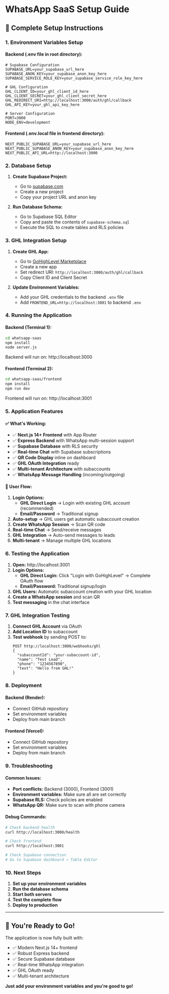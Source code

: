 # WhatsApp SaaS Setup Guide

## 🚀 **Complete Setup Instructions**

### **1. Environment Variables Setup**

#### **Backend (.env file in root directory):**
```env
# Supabase Configuration
SUPABASE_URL=your_supabase_url_here
SUPABASE_ANON_KEY=your_supabase_anon_key_here
SUPABASE_SERVICE_ROLE_KEY=your_supabase_service_role_key_here

# GHL Configuration
GHL_CLIENT_ID=your_ghl_client_id_here
GHL_CLIENT_SECRET=your_ghl_client_secret_here
GHL_REDIRECT_URI=http://localhost:3000/auth/ghl/callback
GHL_API_KEY=your_ghl_api_key_here

# Server Configuration
PORT=3000
NODE_ENV=development
```

#### **Frontend (.env.local file in frontend directory):**
```env
NEXT_PUBLIC_SUPABASE_URL=your_supabase_url_here
NEXT_PUBLIC_SUPABASE_ANON_KEY=your_supabase_anon_key_here
NEXT_PUBLIC_API_URL=http://localhost:3000
```

### **2. Database Setup**

1. **Create Supabase Project:**
   - Go to [supabase.com](https://supabase.com)
   - Create a new project
   - Copy your project URL and anon key

2. **Run Database Schema:**
   - Go to Supabase SQL Editor
   - Copy and paste the contents of `supabase-schema.sql`
   - Execute the SQL to create tables and RLS policies

### **3. GHL Integration Setup**

1. **Create GHL App:**
   - Go to [GoHighLevel Marketplace](https://marketplace.leadconnectorhq.com/)
   - Create a new app
   - Set redirect URI: `http://localhost:3000/auth/ghl/callback`
   - Copy Client ID and Client Secret

2. **Update Environment Variables:**
   - Add your GHL credentials to the backend `.env` file
   - Add `FRONTEND_URL=http://localhost:3001` to backend `.env`

### **4. Running the Application**

#### **Backend (Terminal 1):**
```bash
cd whatsapp-saas
npm install
node server.js
```
Backend will run on: http://localhost:3000

#### **Frontend (Terminal 2):**
```bash
cd whatsapp-saas/frontend
npm install
npm run dev
```
Frontend will run on: http://localhost:3001

### **5. Application Features**

#### **✅ What's Working:**
- ✅ **Next.js 14+ Frontend** with App Router
- ✅ **Express Backend** with WhatsApp multi-session support
- ✅ **Supabase Database** with RLS security
- ✅ **Real-time Chat** with Supabase subscriptions
- ✅ **QR Code Display** inline on dashboard
- ✅ **GHL OAuth Integration** ready
- ✅ **Multi-tenant Architecture** with subaccounts
- ✅ **WhatsApp Message Handling** (incoming/outgoing)

#### **🎯 User Flow:**
1. **Login Options:**
   - **GHL Direct Login** → Login with existing GHL account (recommended)
   - **Email/Password** → Traditional signup
2. **Auto-setup** → GHL users get automatic subaccount creation
3. **Create WhatsApp Session** → Scan QR code
4. **Real-time Chat** → Send/receive messages
5. **GHL Integration** → Auto-send messages to leads
6. **Multi-tenant** → Manage multiple GHL locations

### **6. Testing the Application**

1. **Open:** http://localhost:3001
2. **Login Options:**
   - **GHL Direct Login:** Click "Login with GoHighLevel" → Complete OAuth flow
   - **Email/Password:** Traditional signup/login
3. **GHL Users:** Automatic subaccount creation with your GHL location
4. **Create a WhatsApp session** and scan QR
5. **Test messaging** in the chat interface

### **7. GHL Integration Testing**

1. **Connect GHL Account** via OAuth
2. **Add Location ID** to subaccount
3. **Test webhook** by sending POST to:
   ```
   POST http://localhost:3000/webhooks/ghl
   {
     "subaccountId": "your-subaccount-id",
     "name": "Test Lead",
     "phone": "1234567890",
     "text": "Hello from GHL!"
   }
   ```

### **8. Deployment**

#### **Backend (Render):**
- Connect GitHub repository
- Set environment variables
- Deploy from main branch

#### **Frontend (Vercel):**
- Connect GitHub repository
- Set environment variables
- Deploy from main branch

### **9. Troubleshooting**

#### **Common Issues:**
- **Port conflicts:** Backend (3000), Frontend (3001)
- **Environment variables:** Make sure all are set correctly
- **Supabase RLS:** Check policies are enabled
- **WhatsApp QR:** Make sure to scan with phone camera

#### **Debug Commands:**
```bash
# Check backend health
curl http://localhost:3000/health

# Check frontend
curl http://localhost:3001

# Check Supabase connection
# Go to Supabase dashboard → Table Editor
```

### **10. Next Steps**

1. **Set up your environment variables**
2. **Run the database schema**
3. **Start both servers**
4. **Test the complete flow**
5. **Deploy to production**

---

## 🎉 **You're Ready to Go!**

The application is now fully built with:
- ✅ Modern Next.js 14+ frontend
- ✅ Robust Express backend
- ✅ Secure Supabase database
- ✅ Real-time WhatsApp integration
- ✅ GHL OAuth ready
- ✅ Multi-tenant architecture

**Just add your environment variables and you're good to go!**
